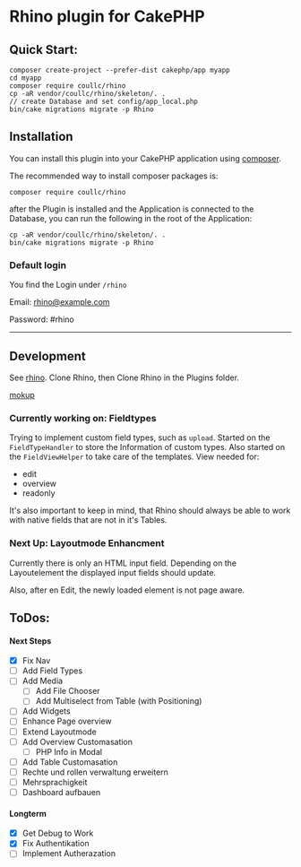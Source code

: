 # Rhino plugin for CakePHP

## Quick Start:

```
composer create-project --prefer-dist cakephp/app myapp
cd myapp
composer require coullc/rhino
cp -aR vendor/coullc/rhino/skeleton/. .
// create Database and set config/app_local.php
bin/cake migrations migrate -p Rhino
```

## Installation

You can install this plugin into your CakePHP application using [composer](https://getcomposer.org).

The recommended way to install composer packages is:

```
composer require coullc/rhino
```

after the Plugin is installed and the Application is connected to the Database, you can run the following in the root of the Application:

```
cp -aR vendor/coullc/rhino/skeleton/. .
bin/cake migrations migrate -p Rhino
```

### Default login

You find the Login under `/rhino`

Email: 		rhino@example.com

Password: 	#rhino

---

## Development

See [rhino](https://github.com/Tyqo/rhino).
Clone Rhino, then Clone Rhino in the Plugins folder.

[mokup](https://xd.adobe.com/view/ee0ba304-8907-40aa-918f-b787c5dc5926-bb58/screen/a86c465f-e104-44b2-aea7-96f0ec6d08a2/specs/)

### Currently working on: Fieldtypes

Trying to implement custom field types, such as `upload`.
Started on the `FieldTypeHandler` to store the Information of custom types.
Also started on the `FieldViewHelper` to take care of the templates.
View needed for:

- edit
- overview
- readonly

It's also important to keep in mind, that Rhino should always be able to work with native fields that are not in it's Tables.

### Next Up: Layoutmode Enhancment

Currently there is only an HTML input field.
Depending on the Layoutelement the displayed input fields should update.

Also, after en Edit, the newly loaded element is not page aware.

## ToDos:

#### Next Steps

- [X] Fix Nav
- [ ] Add Field Types
- [ ] Add Media
  - [ ] Add File Chooser
  - [ ] Add Multiselect from Table (with Positioning)
- [ ] Add Widgets
- [ ] Enhance Page overview
- [ ] Extend Layoutmode
- [ ] Add Overview Customasation
  - [ ] PHP Info in Modal
- [ ] Add Table Customasation
- [ ] Rechte und rollen verwaltung erweitern
- [ ] Mehrsprachigkeit
- [ ] Dashboard aufbauen

#### Longterm

- [X] Get Debug to Work
- [X] Fix Authentikation
- [ ] Implement Autherazation

